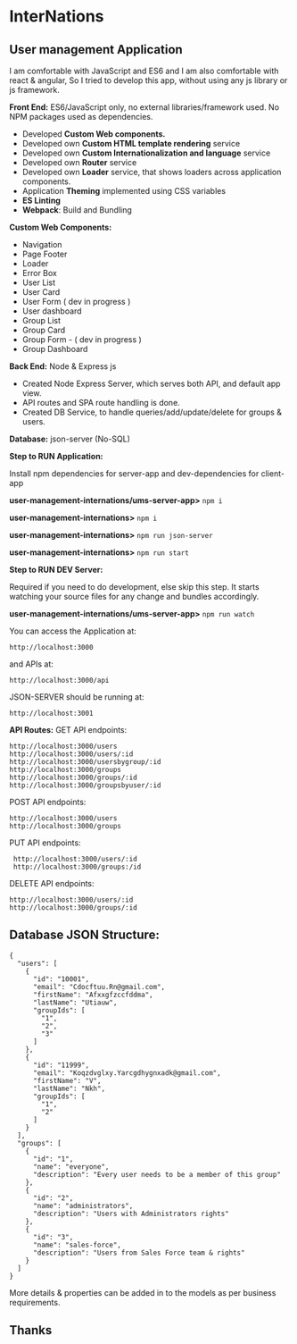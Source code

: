 # InterNations
## User management Application
I am comfortable with JavaScript and ES6 and I am also comfortable with react & angular, So I tried to develop this app, without using any js library or js framework.

**Front End:** ES6/JavaScript only, no external libraries/framework used. No NPM packages used as dependencies.

 -   Developed  **Custom Web components.**
 -   Developed own  **Custom HTML template rendering**  service
 -   Developed own  **Custom Internationalization and language**  service
 -   Developed own  **Router**  service
 -   Developed own  **Loader**  service, that shows loaders across application components.
 -   Application  **Theming**  implemented using CSS variables
 -   **ES Linting**
 -   **Webpack**: Build and Bundling

**Custom Web Components:**
 - Navigation
 - Page Footer
 - Loader
 - Error Box
 - User List
 - User Card
 - User Form 	( dev in progress )	
 - User dashboard 	
 - Group List 	
 - Group Card 	
 - Group Form - ( dev in progress )	
 - Group Dashboard

**Back End:** Node & Express js
- Created Node Express Server, which serves both API, and default app view.
- API routes and SPA route handling is done.
- Created DB Service, to handle queries/add/update/delete for groups & users.

**Database:** json-server (No-SQL)

**Step to RUN Application:**

Install npm dependencies for server-app and dev-dependencies for client-app


**user-management-internations/ums-server-app>** `npm i`

**user-management-internations>** `npm i`

**user-management-internations>** `npm run json-server`

**user-management-internations>** `npm run start`


**Step to RUN DEV Server:**

Required if you need to do development, else skip this step. It starts watching your source files for any change and bundles accordingly.

**user-management-internations/ums-server-app>** `npm run watch`


You can access the Application at:

    http://localhost:3000

and APIs at:

    http://localhost:3000/api
JSON-SERVER should be running at:

    http://localhost:3001

**API Routes:**
GET API endpoints:

    http://localhost:3000/users
    http://localhost:3000/users/:id
    http://localhost:3000/usersbygroup/:id
    http://localhost:3000/groups
    http://localhost:3000/groups/:id
    http://localhost:3000/groupsbyuser/:id

POST API endpoints:

    http://localhost:3000/users
    http://localhost:3000/groups

PUT API endpoints:
   

     http://localhost:3000/users/:id
     http://localhost:3000/groups:/id

DELETE API endpoints:

    http://localhost:3000/users/:id
    http://localhost:3000/groups/:id

## Database JSON Structure:

    {
      "users": [
        {
          "id": "10001",
          "email": "Cdocftuu.Rn@gmail.com",
          "firstName": "Afxxgfzccfddma",
          "lastName": "Utiauw",
          "groupIds": [
            "1",
            "2",
            "3"
          ]
        },
        {
          "id": "11999",
          "email": "Koqzdvglxy.Yarcgdhygnxadk@gmail.com",
          "firstName": "V",
          "lastName": "Nkh",
          "groupIds": [
            "1",
            "2"
          ]
        }
      ],
      "groups": [
        {
          "id": "1",
          "name": "everyone",
          "description": "Every user needs to be a member of this group"
        },
        {
          "id": "2",
          "name": "administrators",
          "description": "Users with Administrators rights"
        },
        {
          "id": "3",
          "name": "sales-force",
          "description": "Users from Sales Force team & rights"
        }
      ]
    }

More details & properties can be added in to the models as per business requirements.

## Thanks
